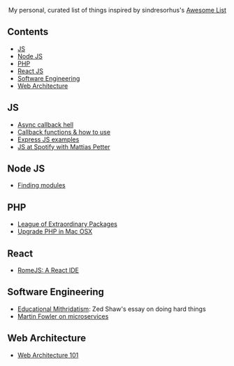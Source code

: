<p align="center">
My personal, curated list of things inspired by sindresorhus's <a href="https://github.com/sindresorhus/awesome">Awesome List</a>
</p>

## Contents

- [JS](#js)
- [Node JS](#node-js)
- [PHP](#php)
- [React JS](#react)
- [Software Engineering](#software-engineering)
- [Web Architecture](#web-architecture)


## JS
- [Async callback hell](http://callbackhell.com/)
- [Callback functions & how to use](http://javascriptissexy.com/understand-javascript-callback-functions-and-use-them/)
- [Express JS examples](https://github.com/expressjs/express/tree/master/examples)
- [JS at Spotify with Mattias Petter](https://softwareengineeringdaily.com/2015/08/01/javascript-at-spotify-with-mattias-petter-johansson/)

## Node JS
- [Finding modules](http://substack.net/finding_modules)

## PHP
- [League of Extraordinary Packages](https://thephpleague.com/)
- [Upgrade PHP in Mac OSX](https://jason.pureconcepts.net/2016/09/upgrade-php-mac-os-x/)

## React
- [RomeJS: A React IDE](https://hackernoon.com/romejs-just-launched-and-it-feels-like-christmas-37dc7beac82f)

## Software Engineering
- [Educational Mithridatism](https://zedshaw.com/2015/09/14/educational-mithridatism/): Zed Shaw's essay on doing hard things
- [Martin Fowler on microservices](https://martinfowler.com/articles/microservices.html)


## Web Architecture
- [Web Architecture 101](https://engineering.videoblocks.com/web-architecture-101-a3224e126947)